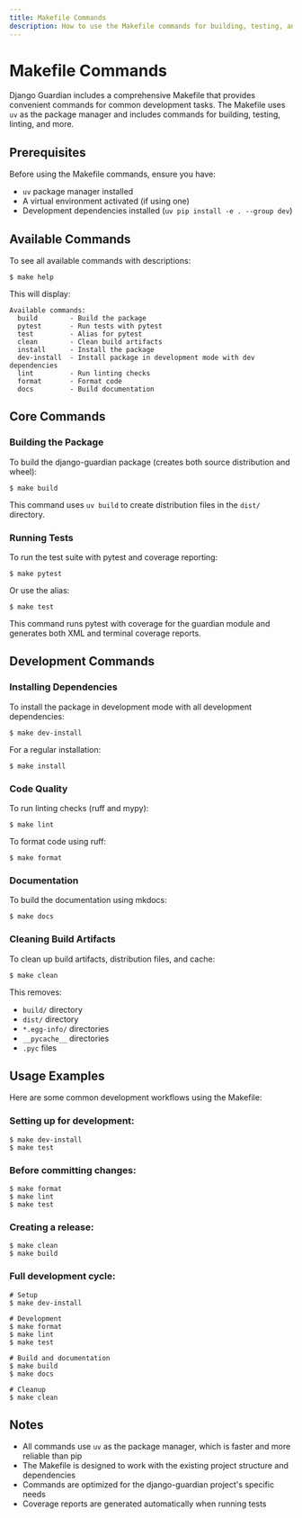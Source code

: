```yaml
---
title: Makefile Commands
description: How to use the Makefile commands for building, testing, and development tasks.
---
```


# Makefile Commands

Django Guardian includes a comprehensive Makefile that provides convenient commands for common development tasks. The Makefile uses `uv` as the package manager and includes commands for building, testing, linting, and more.

## Prerequisites

Before using the Makefile commands, ensure you have:

- `uv` package manager installed
- A virtual environment activated (if using one)
- Development dependencies installed (`uv pip install -e . --group dev`)

## Available Commands

To see all available commands with descriptions:

```shell
$ make help
```

This will display:

```
Available commands:
  build        - Build the package
  pytest       - Run tests with pytest
  test         - Alias for pytest
  clean        - Clean build artifacts
  install      - Install the package
  dev-install  - Install package in development mode with dev dependencies
  lint         - Run linting checks
  format       - Format code
  docs         - Build documentation
```

## Core Commands

### Building the Package

To build the django-guardian package (creates both source distribution and wheel):

```shell
$ make build
```

This command uses `uv build` to create distribution files in the `dist/` directory.

### Running Tests

To run the test suite with pytest and coverage reporting:

```shell
$ make pytest
```

Or use the alias:

```shell
$ make test
```

This command runs pytest with coverage for the guardian module and generates both XML and terminal coverage reports.

## Development Commands

### Installing Dependencies

To install the package in development mode with all development dependencies:

```shell
$ make dev-install
```

For a regular installation:

```shell
$ make install
```

### Code Quality

To run linting checks (ruff and mypy):

```shell
$ make lint
```

To format code using ruff:

```shell
$ make format
```

### Documentation

To build the documentation using mkdocs:

```shell
$ make docs
```

### Cleaning Build Artifacts

To clean up build artifacts, distribution files, and cache:

```shell
$ make clean
```

This removes:
- `build/` directory
- `dist/` directory
- `*.egg-info/` directories
- `__pycache__` directories
- `.pyc` files

## Usage Examples

Here are some common development workflows using the Makefile:

### Setting up for development:

```shell
$ make dev-install
$ make test
```

### Before committing changes:

```shell
$ make format
$ make lint
$ make test
```

### Creating a release:

```shell
$ make clean
$ make build
```

### Full development cycle:

```shell
# Setup
$ make dev-install

# Development
$ make format
$ make lint
$ make test

# Build and documentation
$ make build
$ make docs

# Cleanup
$ make clean
```

## Notes

- All commands use `uv` as the package manager, which is faster and more reliable than pip
- The Makefile is designed to work with the existing project structure and dependencies
- Commands are optimized for the django-guardian project's specific needs
- Coverage reports are generated automatically when running tests
